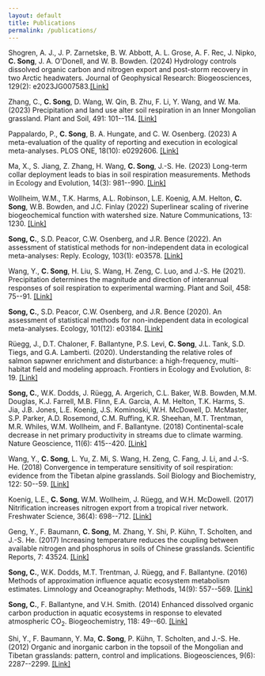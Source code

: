 ```yaml
---
layout: default
title: Publications
permalink: /publications/
---
```

Shogren, A. J., J. P. Zarnetske, B. W. Abbott, A. L. Grose, A. F. Rec, J. Nipko, **C. Song**, J. A. O'Donell, and W. B. Bowden. (2024) Hydrology controls dissolved organic carbon and nitrogen export and post-storm recovery in two Arctic headwaters. Journal of Geophysical Research: Biogeosciences, 129(2): e2023JG007583.[[Link]](https://agupubs.onlinelibrary.wiley.com/doi/10.1029/2023JG007583)

Zhang, C., **C. Song**, D. Wang, W. Qin, B. Zhu, F. Li, Y. Wang, and W. Ma. (2023) Precipitation and land use alter soil respiration in an Inner Mongolian grassland. Plant and Soil, 491: 101--114. [[Link]](https://link.springer.com/article/10.1007/s11104-022-05638-4)

Pappalardo, P., **C. Song**, B. A. Hungate, and C. W. Osenberg. (2023) A meta-evaluation of the quality of reporting and execution in ecological meta-analyses. PLOS ONE, 18(10): e0292606. [[Link]](https://journals.plos.org/plosone/article?id=10.1371/journal.pone.0292606)

Ma, X., S. Jiang, Z. Zhang, H. Wang, **C. Song**, J.-S. He. (2023) Long-term collar deployment leads to bias in soil respiration measurements. Methods in Ecology and Evolution, 14(3): 981--990. [[Link]](https://besjournals.onlinelibrary.wiley.com/doi/full/10.1111/2041-210X.14056)

Wollheim, W.M., T.K. Harms, A.L. Robinson, L.E. Koenig, A.M. Helton, **C. Song**, W.B. Bowden, and J.C. Finlay (2022) Superlinear scaling of riverine biogeochemical function with watershed size. Nature Communications, 13: 1230. [[Link]](https://www.nature.com/articles/s41467-022-28630-z)

**Song, C.**, S.D. Peacor, C.W. Osenberg, and J.R. Bence (2022). An assessment of statistical methods for non-independent data in ecological meta-analyses: Reply. Ecology, 103(1): e03578. [[Link]](https://esajournals.onlinelibrary.wiley.com/doi/abs/10.1002/ecy.3578)

Wang, Y., **C. Song**, H. Liu, S. Wang, H. Zeng, C. Luo, and J.-S. He (2021). Precipitation determines the magnitude and direction of interannual responses of soil respiration to experimental warming. Plant and Soil, 458: 75--91. [[Link]](https://link.springer.com/article/10.1007/s11104-020-04438-y)

**Song, C.**, S.D. Peacor, C.W. Osenberg, and J.R. Bence (2020). An assessment of statistical methods for non-independent data in ecological meta-analyses. Ecology, 101(12): e03184. [[Link]](https://esajournals.onlinelibrary.wiley.com/doi/abs/10.1002/ecy.3184)

Rüegg, J., D.T. Chaloner, F. Ballantyne, P.S. Levi, **C. Song**, J.L. Tank, S.D. Tiegs, and G.A. Lamberti. (2020). Understanding the relative roles of salmon sapwner enrichment and disturbance: a high-frequency, multi-habitat field and modeling approach. Frontiers in Ecology and Evolution, 8: 19. [[Link]](https://www.frontiersin.org/articles/10.3389/fevo.2020.00019/full)

**Song, C.**, W.K. Dodds, J. Rüegg, A. Argerich, C.L. Baker, W.B. Bowden, M.M. Douglas, K.J. Farrell, M.B. Flinn, E.A. Garcia, A. M. Helton, T.K. Harms, S. Jia, J.B. Jones, L.E. Koenig, J.S. Kominoski, W.H. McDowell, D. McMaster, S.P. Parker, A.D. Rosemond, C.M. Ruffing, K.R. Sheehan, M.T. Trentman, M.R. Whiles, W.M. Wollheim, and F. Ballantyne. (2018) Continental-scale decrease in net primary productivity in streams due to climate warming. Nature Geoscience, 11(6): 415--420. [[Link]](https://www.nature.com/articles/s41561-018-0125-5)

Wang, Y., **C. Song**, L. Yu, Z. Mi, S. Wang, H. Zeng, C. Fang, J. Li, and J.-S. He. (2018) Convergence in temperature sensitivity of soil respiration: evidence from the Tibetan alpine grasslands. Soil Biology and Biochemistry, 122: 50--59. [[Link]](https://www.sciencedirect.com/science/article/abs/pii/S003807171830124X)

Koenig, L.E., **C. Song**, W.M. Wollheim, J. Rüegg, and W.H. McDowell. (2017) Nitrification increases nitrogen export from a tropical river network. Freshwater Science, 36(4): 698--712. [[Link]](https://www.journals.uchicago.edu/doi/10.1086/694906)

Geng, Y., F. Baumann, **C. Song**, M. Zhang, Y. Shi, P. Kühn, T. Scholten, and J.-S. He. (2017) Increasing temperature reduces the coupling between available nitrogen and phosphorus in soils of Chinese grasslands. Scientific Reports, 7: 43524. [[Link]](https://www.nature.com/articles/srep43524)

**Song, C.**, W.K. Dodds, M.T. Trentman, J. Rüegg, and F. Ballantyne. (2016) Methods of approximation influence aquatic ecosystem metabolism estimates. Limnology and Oceanography: Methods, 14(9): 557--569. [[Link]](https://aslopubs.onlinelibrary.wiley.com/doi/abs/10.1002/lom3.10112)

**Song, C.**, F. Ballantyne, and V.H. Smith. (2014) Enhanced dissolved organic carbon production in aquatic ecosystems in response to elevated atmospheric CO<sub>2</sub>. Biogeochemistry, 118: 49--60. [[Link]](https://link.springer.com/article/10.1007/s10533-013-9904-7)

Shi, Y., F. Baumann, Y. Ma, **C. Song**, P. Kühn, T. Scholten, and J.-S. He. (2012) Organic and inorganic carbon in the topsoil of the Mongolian and Tibetan grasslands: pattern, control and implications. Biogeosciences, 9(6): 2287--2299. [[Link]](https://www.biogeosciences.net/9/2287/2012/bg-9-2287-2012.html)

